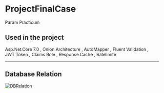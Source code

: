 # ProjectFinalCase
Param Practicum

Used in the project
-------------------------------------------------
Asp.Net.Core 7.0 ,
Onion Architecture ,
AutoMapper ,
Fluent Validation ,
JWT Token ,
Claims Role ,
Response Cache ,
Ratelimite


-------------------------------------------------




Database Relation 
-------------------------------------------------


![DBRelation](https://user-images.githubusercontent.com/107555262/222909484-f4eb2763-4639-4212-9cd5-a5ffbb2c78d1.png)
